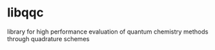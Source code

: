 # libqqc
library for high performance evaluation of quantum chemistry methods through quadrature schemes

